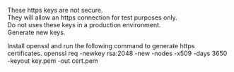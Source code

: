 These https keys are not secure.   
They will allow an https connection for test purposes only.  
Do not uses these keys in a production environment.  
Generate new keys.  

Install openssl and run the following command to generate https certificates.
openssl req -newkey rsa:2048 -new -nodes -x509 -days 3650 -keyout key.pem -out cert.pem